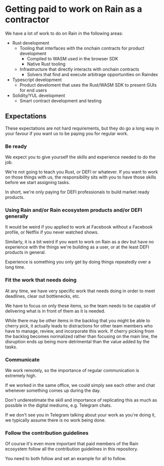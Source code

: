 # Getting paid to work on Rain as a contractor

We have a lot of work to do on Rain in the following areas:

- Rust development
  - Tooling that interfaces with the onchain contracts for product development
    - Compiled to WASM used in the browser SDK
    - Native Rust tooling
  - Infrastructure that directly interacts with onchain contracts
    - Solvers that find and execute arbitrage opportunities on Raindex
- Typescript development
  - Product develoment that uses the Rust/WASM SDK to present GUIs for end users
- Solidity/YUL development
  - Smart contract development and testing

## Expectations

These expectations are not hard requirements, but they do go a long way in your
favour if you want us to be paying you for regular work.

### Be ready

We expect you to give yourself the skills and experience needed to do the job.

We're not going to teach you Rust, or DEFI or whatever. If you want to work on
those things with us, the responsibility sits with you to have those skills
before we start assigning tasks.

In short, we're only paying for DEFI professionals to build market ready
products.

### Using Rain and/or Rain ecosystem products and/or DEFI generally

It would be weird if you applied to work at Facebook without a Facebook profile,
or Netflix if you never watched shows.

Similarly, it is a bit weird if you want to work on Rain as a dev but have no
experience with the things we're building as a user, or at the least DEFI
products in general.

Experience is something you only get by doing things repeatedly over a long time.

### Fit the work that needs doing

At any time, we have very specific work that needs doing in order to meet
deadlines, clear out bottlenecks, etc.

We have to focus on only these items, so the team needs to be capable of
delivering what is in front of them as it is needed.

While there may be other items in the backlog that you might be able to cherry
pick, it actually leads to distractions for other team members who have to
manage, review, and incorporate this work. If cherry picking from the backlog
becomes normalized rather than focusing on the main line, the disruption ends
up being more detrimental than the value added by the tasks.

### Communicate

We work remotely, so the importance of regular communication is extremely high.

If we worked in the same office, we could simply see each other and chat whenever
something comes up during the day.

Don't underestimate the skill and importance of replicating this as much as
possible in the digital mediums, e.g. Telegram chats.

If we don't see you in Telegram talking about your work as you're doing it, we
typically assume there is no work being done.

### Follow the contribution guidelines

Of course it's even more important that paid members of the Rain ecosystem follow
all the contribution guidelines in this repository.

You need to both follow and set an example for all to follow.